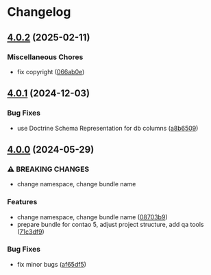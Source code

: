 # Changelog

## [4.0.2](https://github.com/cgoIT/contao-onepage-bundle/compare/v4.0.1...v4.0.2) (2025-02-11)


### Miscellaneous Chores

* fix copyright ([066ab0e](https://github.com/cgoIT/contao-onepage-bundle/commit/066ab0ed0356764559050b37440bb0c02cc36059))

## [4.0.1](https://github.com/cgoIT/contao-onepage-bundle/compare/v4.0.0...v4.0.1) (2024-12-03)


### Bug Fixes

* use Doctrine Schema Representation for db columns ([a8b6509](https://github.com/cgoIT/contao-onepage-bundle/commit/a8b650908e0c5788871eb5c34a992d2842bcb545))

## [4.0.0](https://github.com/cgoIT/contao-onepage-bundle/compare/3.0.0...v4.0.0) (2024-05-29)


### ⚠ BREAKING CHANGES

* change namespace, change bundle name

### Features

* change namespace, change bundle name ([08703b9](https://github.com/cgoIT/contao-onepage-bundle/commit/08703b93770b86d0920ac11e1e4581ebffc24ba3))
* prepare bundle for contao 5, adjust project structure, add qa tools ([71c3df9](https://github.com/cgoIT/contao-onepage-bundle/commit/71c3df97bd0dec879c5ba00604e5750b469855c3))


### Bug Fixes

* fix minor bugs ([af65df5](https://github.com/cgoIT/contao-onepage-bundle/commit/af65df5bd3a8b01cdedad99e5af7f43751e815b3))
